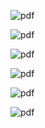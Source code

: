 <!--
author: maomao
date: 2019-01-21
title: 数据库的基本操作
category: web安全入门
status: publish
summary: 数据库可以理解为电子的文件柜，用来储存电子的文件
-->

![pdf](img/1.3/1.png)

![pdf](img/1.3/2.png)

![pdf](img/1.3/3.png)

![pdf](img/1.3/4.png)

![pdf](img/1.3/5.png)

![pdf](img/1.3/6.png)
